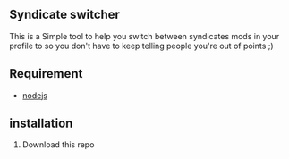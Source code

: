 ## Syndicate switcher

This is a Simple tool to help you switch between syndicates mods in your profile to so you don't have to keep telling people you're out of points ;)

## Requirement

- [nodejs](https://nodejs.org/en/)

## installation

1. Download this repo []()

